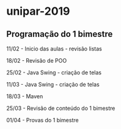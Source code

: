 # unipar-2019

## Programação do 1 bimestre
11/02 - Inicio das aulas - revisão listas

18/02 - Revisão de POO

25/02 - Java Swing - criação de telas

11/03 - Java Swing - criação de telas

18/03 - Maven

25/03 - Revisão de conteúdo do 1 bimestre

01/04 - Provas do 1 bimestre
